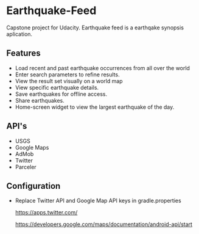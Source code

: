 # Earthquake-Feed
Capstone project for Udacity. Earthquake feed is a earthqake synopsis aplication.

## Features
* Load recent and past earthquake occurrences from all over the world
* Enter search parameters to refine results. 
* View the result set visually on a world map
* View specific earthquake details.
* Save earthquakes for offline access.
* Share earthquakes.
* Home-screen widget to view the largest earthquake of the day.

## API's
* USGS
* Google Maps
* AdMob
* Twitter
* Parceler

## Configuration
 * Replace Twitter API and Google Map API keys in gradle.properties
 
    https://apps.twitter.com/
    
    https://developers.google.com/maps/documentation/android-api/start
